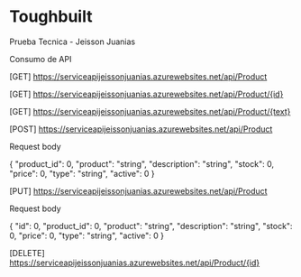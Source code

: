 # Toughbuilt
Prueba Tecnica - Jeisson Juanias

Consumo de API

[GET] 
  https://serviceapijeissonjuanias.azurewebsites.net/api/Product
  
[GET] 
  https://serviceapijeissonjuanias.azurewebsites.net/api/Product/{id}
  
[GET] 
  https://serviceapijeissonjuanias.azurewebsites.net/api/Product/{text}
  
[POST]
  https://serviceapijeissonjuanias.azurewebsites.net/api/Product
  
  Request body
    
  {
    "product_id": 0,
    "product": "string",
    "description": "string",
    "stock": 0,
    "price": 0,
    "type": "string",
    "active": 0
  }
  
[PUT]
  https://serviceapijeissonjuanias.azurewebsites.net/api/Product
  
  Request body
    
  {
    "id": 0,
    "product_id": 0,
    "product": "string",
    "description": "string",
    "stock": 0,
    "price": 0,
    "type": "string",
    "active": 0
  }
  
  [DELETE] 
  https://serviceapijeissonjuanias.azurewebsites.net/api/Product/{id}
  
  
  
  
